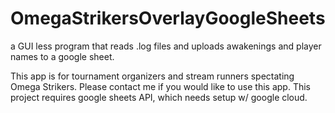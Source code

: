 # OmegaStrikersOverlayGoogleSheets
a GUI less program that reads .log files and uploads awakenings and player names to a google sheet.


This app is for tournament organizers and stream runners spectating Omega Strikers.
Please contact me if you would like to use this app. This project requires google sheets API, which needs setup w/ google cloud.
